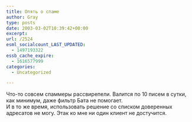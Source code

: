 ```yaml
---
title: Опять о спаме
author: Gray
type: posts
date: 2003-03-02T10:39:42+00:00
excerpt:
url: /2524
esml_socialcount_LAST_UPDATED:
  - 1497193322
essb_cache_expire:
  - 1616577999
categories:
  - Uncategorized

---
```








Что-то совсем спаммеры рассвирепели. Валится по 10 писем в сутки, как минимум, даже фильтр Бата не помогает.  
И в то же время, использовать решение со списком доверенных адресатов не могу. Этак ко мне ни один клиент не достучится.